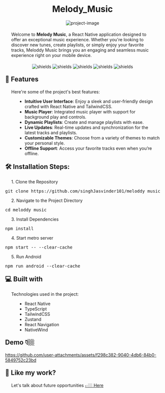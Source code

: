 <h1 align="center" id="title" style="margin-top: 20px; margin-bottom: 20px;">Melody_Music</h1>

<p align="center" style="margin-bottom: 20px;"><img src="https://socialify.git.ci/singhJasvinder101/melody_music/image?font=Raleway&amp;language=1&amp;name=1&amp;owner=1&amp;pattern=Plus&amp;theme=Light" alt="project-image"></p>

<p id="description" style="margin-left: 20px; margin-right: 20px; margin-bottom: 20px;">Welcome to <b>Melody Music</b>, a React Native application designed to offer an exceptional music experience. Whether you're looking to discover new tunes, create playlists, or simply enjoy your favorite tracks, Meloddy Music brings you an engaging and seamless music experience right on your mobile device.</p>

<p align="center" style="margin-bottom: 20px;">
  <img src="https://img.shields.io/github/stars/singhJasvinder101/melody_music?color=232323&amp;label=melody_music&amp;logo=github&amp;labelColor=232323" alt="shields">
  <img src="https://img.shields.io/badge/singhJasvinder101-b820f9?labelColor=b820f9&amp;logo=githubsponsors&amp;logoColor=fff" alt="shields">
  <img src="https://img.shields.io/github/stars/singhJasvinder101/melody_music.svg" alt="shields">
  <img src="https://img.shields.io/github/forks/singhJasvinder101/melody_music.svg" alt="shields">
  <img src="https://img.shields.io/github/issues/singhJasvinder101/melody_music.svg" alt="shields">
</p>

<h2 style="margin-top: 20px; margin-bottom: 20px;">🧐 Features</h2>

<p style="margin-left: 20px; margin-right: 20px;">Here're some of the project's best features:</p>

<ul style="margin-left: 40px;">
  <li><strong>Intuitive User Interface</strong>: Enjoy a sleek and user-friendly design crafted with React Native and TailwindCSS.</li>
  <li><strong>Music Player</strong>: Integrated music player with support for background play and controls.</li>
  <li><strong>Dynamic Playlists</strong>: Create and manage playlists with ease.</li>
  <li><strong>Live Updates</strong>: Real-time updates and synchronization for the latest tracks and playlists.</li>
  <li><strong>Customizable Themes</strong>: Choose from a variety of themes to match your personal style.</li>
  <li><strong>Offline Support</strong>: Access your favorite tracks even when you’re offline.</li>
</ul>

<h2 style="margin-top: 20px; margin-bottom: 20px;">🛠️ Installation Steps:</h2>

<p style="margin-left: 20px; margin-right: 20px;">1. Clone the Repository</p>

<pre>
git clone https://github.com/singhJasvinder101/meloddy_music.git
</pre>

<p style="margin-left: 20px; margin-right: 20px;">2. Navigate to the Project Directory</p>

<pre>
cd meloddy_music
</pre>

<p style="margin-left: 20px; margin-right: 20px;">3. Install Dependencies</p>

<pre>
npm install
</pre>

<p style="margin-left: 20px; margin-right: 20px;">4. Start metro server</p>

<pre>
npm start -- --clear-cache
</pre>

<p style="margin-left: 20px; margin-right: 20px;">5. Run Android</p>

<pre>
npm run android --clear-cache
</pre>

<h2 style="margin-top: 20px; margin-bottom: 20px;">💻 Built with</h2>

<p style="margin-left: 20px; margin-right: 20px;">Technologies used in the project:</p>

<ul style="margin-left: 40px;">
  <li>React Native</li>
  <li>TypeScript</li>
  <li>TailwindCSS</li>
  <li>Zustand</li>
  <li>React Navigation</li>
  <li>NativeWind</li>
</ul>

<h2 style="margin-top: 20px; margin-bottom: 20px;">Demo 👇🏼</h2>

https://github.com/user-attachments/assets/f298c382-9040-4db6-84b0-5849752c23bd



<h2 style="margin-top: 20px; margin-bottom: 20px;">💖 Like my work?</h2>

<p style="margin-left: 20px; margin-right: 20px;">Let's talk about future opportunities <a href="https://jasvinder-portfolio.netlify.app/">👉🏼 Here</a></p>
